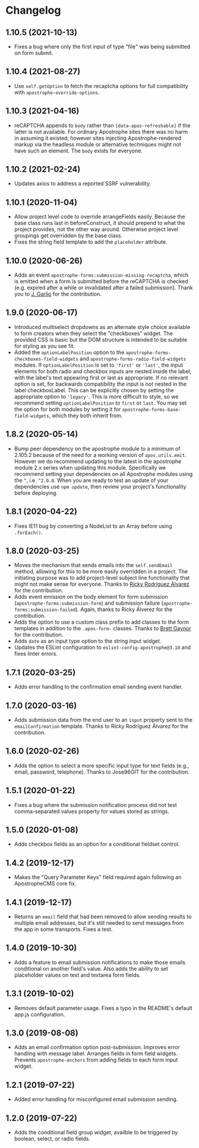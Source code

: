 # Changelog

## 1.10.5 (2021-10-13)

- Fixes a bug where only the first input of type "file" was being submitted on form submit.

## 1.10.4 (2021-08-27)

- Use `self.getOption` to fetch the recaptcha options for full compatibility with `apostrophe-override-options`.

## 1.10.3 (2021-04-16)

- reCAPTCHA appends to `body` rather than `[data-apos-refreshable]` if the latter is not available. For ordinary Apostrophe sites there was no harm in assuming it existed, however sites injecting Apostrophe-rendered markup via the headless module or alternative techniques might not have such an element. The `body` exists for everyone.

## 1.10.2 (2021-02-24)

- Updates axios to address a reported SSRF vulnerability.

## 1.10.1 (2020-11-04)

- Allow project level code to override arrangeFields easily. Because the base class runs last in beforeConstruct, it should prepend to what the project provides, not the other way around. Otherwise project level groupings get overridden by the base class.
- Fixes the string field template to add the `placeholder` attribute.

## 1.10.0 (2020-06-26)

- Adds an event `apostrophe-forms:submission-missing-recaptcha`, which is emitted when a form is submitted before the reCAPTCHA is checked (e.g. expired after a while or invalidated after a failed submission). Thank you to [J. Garijo](https://github.com/jogarijo) for the contribution.

## 1.9.0 (2020-06-17)

- Introduced multiselect dropdowns as an alternate style choice available to form creators when they select the "checkboxes" widget. The provided CSS is basic but the DOM structure is intended to be suitable for styling as you see fit.
- Added the `optionLabelPosition` option to the `apostrophe-forms-checkboxes-field-widgets` and `apostrophe-forms-radio-field-widgets` modules. If `optionLabelPosition` is set to `'first'` or `'last'`, the input elements for both radio and checkbox inputs are nested inside the label, with the label's text appearing first or last as appropriate. If no relevant option is set, for backwards compatibility the input is not nested in the label checkboxLabel. This can be explicitly chosen by setting the appropriate option to `'legacy'`. This is more difficult to style, so we recommend setting `optionLabelPosition` to `first` or `last`. You may set the option for both modules by setting it for `apostrophe-forms-base-field-widgets`, which they both inherit from.

## 1.8.2 (2020-05-14)

- Bump peer dependency on the apostrophe module to a minimum of 2.105.2 because of the need for a working version of `apos.utils.emit`. However we do recommend updating to the latest in the apostrophe module 2.x series when updating this module. Specifically we recommend setting your dependencies on all Apostrophe modules using the `^`, i.e. `^2.0.0`. When you are ready to test an update of your dependencies use `npm update`, then review your project's functionality before deploying.

## 1.8.1 (2020-04-22)

- Fixes IE11 bug by converting a NodeList to an Array before using `.forEach()`.

## 1.8.0 (2020-03-25)

- Moves the mechanism that sends emails into the `self.sendEmail` method, allowing for this to be more easily overridden in a project. The initiating purpose was to add project-level subject line functionality that might not make sense for everyone. Thanks to [Ricky Rodríguez Álvarez](https://github.com/rjrodriguezalvarez97) for the contribution.
- Adds event emission on the body element for form submission (`apostrophe-forms:submission-form`) and submission failure (`apostrophe-forms:submission-failed`). Again, thanks to Ricky Álverez for the contribution.
- Adds the option to use a custom class prefix to add classes to the form templates in addition to the `.apos-form-` classes. Thanks to [Brett Gaynor](https://github.com/bgaynor78) for the contribution.
- Adds `date` as an input type option to the string input widget.
- Updates the ESLint configuration to `eslint-config-apostrophe@3.10` and fixes linter errors.

## 1.7.1 (2020-03-25)

- Adds error handling to the confirmation email sending event handler.

## 1.7.0 (2020-03-16)

- Adds submission data from the end user to an `input` property sent to the `emailConfirmation` template. Thanks to Ricky Rodríguez Álvarez for the contribution.

## 1.6.0 (2020-02-26)

- Adds the option to select a more specific input type for text fields (e.g., email, password, telephone). Thanks to Jose96GIT for the contribution.

## 1.5.1 (2020-01-22)

- Fixes a bug where the submission notification process did not test comma-separated values property for values stored as strings.

## 1.5.0 (2020-01-08)

- Adds checkbox fields as an option for a conditional fieldset control.

## 1.4.2 (2019-12-17)

- Makes the "Query Parameter Keys" field required again following an ApostropheCMS core fix.

## 1.4.1 (2019-12-17)

- Returns an `email` field that had  been removed to allow sending results to multiple email addresses, but it's still needed to send messages from the app in some transports. Fixes a test.

## 1.4.0 (2019-10-30)

- Adds a feature to email submission notifications to make those emails conditional on another field's value. Also adds the ability to set placeholder values on text and textarea form fields.

## 1.3.1 (2019-10-02)

- Removes default parameter usage. Fixes a typo in the README's default app.js configuration.

## 1.3.0 (2019-08-08)

- Adds an email confirmation option post-submission. Improves error handling with message label. Arranges fields in form field widgets. Prevents `apostrophe-anchors` from adding fields to each form input widget.

## 1.2.1 (2019-07-22)

- Added error handling for misconfigured email submission sending.

## 1.2.0 (2019-07-22)

- Adds the conditional field group widget, availble to be triggered by boolean, select, or radio fields.
